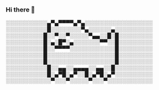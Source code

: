 
### Hi there 👋

<!--
**fineon/fineon** is a ✨ _special_ ✨ repository because its `README.md` (this file) appears on your GitHub profile.

Here are some ideas to get you started:

- 🔭 I’m currently working on ...
- 🌱 I’m currently learning ...
- 👯 I’m looking to collaborate on ...
- 🤔 I’m looking for help with ...
- 💬 Ask me about ...
- 📫 How to reach me: ...
- 😄 Pronouns: ...
- ⚡ Fun fact: ...
-->


░░░░░░░░░░░▄▀▄▀▀▀▀▄▀▄░░░░░░░░░░░░░░░░░░
░░░░░░░░░░░█░░░░░░░░▀▄░░░░░░▄░░░░░░░░░░
░░░░░░░░░░█░░▀░░▀░░░░░▀▄▄░░█░█░░░░░░░░░
░░░░░░░░░░█░▄░█▀░▄░░░░░░░▀▀░░█░░░░░░░░░
░░░░░░░░░░█░░▀▀▀▀░░░░░░░░░░░░█░░░░░░░░░
░░░░░░░░░░█░░░░░░░░░░░░░░░░░░█░░░░░░░░░
░░░░░░░░░░█░░░░░░░░░░░░░░░░░░█░░░░░░░░░
░░░░░░░░░░░█░░▄▄░░▄▄▄▄░░▄▄░░█░░░░░░░░░░
░░░░░░░░░░░█░▄▀█░▄▀░░█░▄▀█░▄▀░░░░░░░░░░
░░░░░░░░░░░░▀░░░▀░░░░░▀░░░▀░░░░░░░░░░░░
